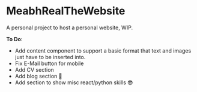 # MeabhRealTheWebsite
A personal project to host a personal website, WIP.

**To Do**:
* Add content component to support a basic format that text and images just have to be inserted into.
* Fix E-Mail button for mobile
* Add CV section
* Add blog section :pray: 
* Add section to show misc react/python skills :sunglasses: